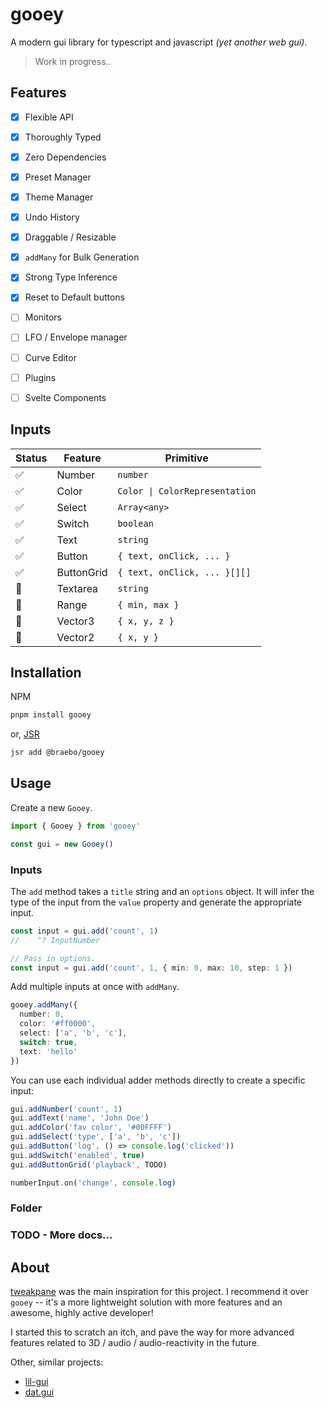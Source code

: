 # gooey

A modern gui library for typescript and javascript _(yet another web gui)_.

> Work in progress..

## Features

- [x] Flexible API
- [x] Thoroughly Typed
- [x] Zero Dependencies
- [x] Preset Manager
- [x] Theme Manager
- [x] Undo History
- [x] Draggable / Resizable
- [x] `addMany` for Bulk Generation
- [x] Strong Type Inference
- [x] Reset to Default buttons
- [ ] Monitors
- [ ] LFO / Envelope manager
- [ ] Curve Editor
- [ ] Plugins
- [ ] Svelte Components


## Inputs

| Status  | Feature    | Primitive                      |
| ------- | ---------- | ------------------------------ |
| ✅      | Number     | `number`                       |
| ✅      | Color      | `Color \| ColorRepresentation` |
| ✅      | Select     | `Array<any>`                   |
| ✅      | Switch     | `boolean`                      |
| ✅      | Text       | `string`                       |
| ✅      | Button     | `{ text, onClick, ... }`       |
| ✅      | ButtonGrid | `{ text, onClick, ... }[][]`   |
| 🚧      | Textarea   | `string`                       |
| 🚧      | Range      | `{ min, max }`                 |
| 🚧      | Vector3    | `{ x, y, z }`                  |
| 🚧      | Vector2    | `{ x, y }`                     |


## Installation

NPM

```bash
pnpm install gooey
```

or, [JSR](https://jsr.io/)

```bash
jsr add @braebo/gooey
```


## Usage

Create a new `Gooey`.

```typescript
import { Gooey } from 'gooey'

const gui = new Gooey()
```

### Inputs



The `add` method takes a `title` string and an `options` object.  It will infer the type of the input from the `value` property
and generate the appropriate input.
```typescript
const input = gui.add('count', 1)
//    ^? InputNumber

// Pass in options.
const input = gui.add('count', 1, { min: 0, max: 10, step: 1 })
```


Add multiple inputs at once with `addMany`.

```typescript
gooey.addMany({
  number: 0,
  color: '#ff0000',
  select: ['a', 'b', 'c'],
  switch: true,
  text: 'hello'
})
```

You can use each individual adder methods directly to create a specific input:

```typescript
gui.addNumber('count', 1)
gui.addText('name', 'John Doe')
gui.addColor('fav color', '#00FFFF')
gui.addSelect('type', ['a', 'b', 'c'])
gui.addButton('log', () => console.log('clicked'))
gui.addSwitch('enabled', true)
gui.addButtonGrid('playback', TODO)

numberInput.on('change', console.log)
```

### Folder



### TODO - More docs...

## About

[tweakpane](https://github.com/cocopon/tweakpane) was the main inspiration for this project.  I recommend it over `gooey` -- it's a more lightweight solution with more features and an awesome, highly active developer!

I started this to scratch an itch, and pave the way for more advanced features related to 3D / audio / audio-reactivity in the future.

Other, similar projects:

- [lil-gui](https://github.com/georgealways/lil-gui)
- [dat.gui](https://github.com/dataarts/dat.gui)
